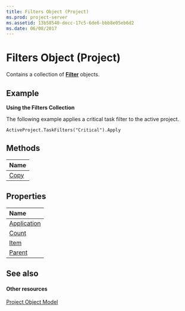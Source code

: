 ```yaml
---
title: Filters Object (Project)
ms.prod: project-server
ms.assetid: 13b58540-decc-17c5-6de6-bbb8e05eb6d2
ms.date: 06/08/2017
---
```



# Filters Object (Project)

Contains a collection of  **[Filter](filter-object-project.md)** objects.
 


## Example

 **Using the Filters Collection**
 

 
The following example applies a critical task filter to the active project. 
 

 



```
ActiveProject.TaskFilters("Critical").Apply
```


## Methods



|**Name**|
|:-----|
|[Copy](filters-copy-method-project.md)|

## Properties



|**Name**|
|:-----|
|[Application](filters-application-property-project.md)|
|[Count](filters-count-property-project.md)|
|[Item](filters-item-property-project.md)|
|[Parent](filters-parent-property-project.md)|

## See also


#### Other resources


 
[Project Object Model](http://msdn.microsoft.com/library/900b167b-88ec-ea88-15b7-27bb90c22ac6%28Office.15%29.aspx)
